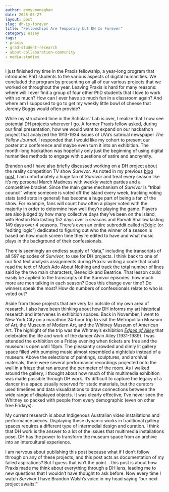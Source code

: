 ```yaml
---
author: emmy-monaghan
date: 2025-05-27
layout: post
slug: dh-is-forever
title: "Fellowships Are Temporary but DH Is Forever"
category: essay
tags:
- praxis
- grad-student-research
- about-collaboration-community
- media-studies
---
```


I just finished my time in the Praxis fellowship, a year-long program that introduces PhD students to the various aspects of digital humanities. We concluded the program by presenting on all of our various projects that we worked on throughout the year. Leaving Praxis is hard for many reasons: where will I ever find a group of four other PhD students that I love to work with so much? How can I ever have so much fun in a classroom again? And where am I supposed to go to get my weekly little bowl of cheese that Jeremy Boggs would often provide?

While my structured time in the Scholars’ Lab is over, I realize that I now see potential DH projects wherever I go. A former Praxis fellow asked, during our final presentation, how we would want to expand on our hackathon project that analyzed the 1913-1934 issues of UVa’s satirical newspaper *The Yellow Journal*. I responded that I would like my cohort to present our poster at a conference and maybe even turn it into an exhibition. The month-long hackathon was hopefully only just the beginning of using digital humanities methods to engage with questions of satire and anonymity.

Brandon and I have also briefly discussed working on a DH project about the reality competition TV show *Survivor*. As noted in my previous [blog post](https://scholarslab.lib.virginia.edu/blog/dh-is-rh/), I am unfortunately a huge fan of *Survivor* and treat every season like it’s my personal March Madness with weekly watch parties and a competitive bracket. Since the main game mechanism of *Survivor* is “tribal council” where someone is voted off the island every week, tracking voting stats (and stats in general) has become a huge part of being a fan of the show. For example, fans will count how often a player voted with the majority in order to determine how well they’re playing the game. Players are also judged by how many collective days they’ve been on the island, with Boston Rob lasting 152 days over 5 seasons and Parvati Shallow lasting 149 days over 4 seasons. There’s even an entire subreddit called [r/Edgic](https://insidesurvivor.com/survivor-edgic-an-introduction-3094) (or “editing logic”) dedicated to figuring out who the winner of a season is based on how much screen time they’re edited to have and what music plays in the background of their confessionals. 

There is seemingly an endless supply of “data,” including the transcripts of all 597 episodes of *Survivor*, to use for DH projects. I think back to one of our first text analysis assignments during Praxis: writing a code that could read the text of Much Ado About Nothing and track the total number of lines said by the two main characters, Benedick and Beatrice. That lesson could easily be applied to the transcripts of the Survivor episodes: how much more are men talking in each season? Does this change over time? Do winners speak the most? How do numbers of confessionals relate to who is voted out?

Aside from those projects that are very far outside of my own area of research, I also have been thinking about how DH informs my art historical research and intervenes in exhibition spaces. Back in November, I went to New York City on a marathon 24-hour trip to visit the Metropolitan Museum of Art, the Museum of Modern Art, and the Whitney Museum of American Art. The highlight of the trip was the Whitney’s exhibition [*Edges of Ailey*](https://whitney.org/exhibitions/edges-of-ailey) that celebrated the life and work of the dancer Alvin Ailey (1931-1989). I was attended the exhibition on a Friday evening when tickets are free and the museum is open until 10pm. The pleasantly crowded and dimly lit gallery space filled with pumping music almost resembled a nightclub instead of a museum. Above the selections of paintings, sculptures, and archival materials, there were several performance recordings projected onto the wall in a frieze that ran around the perimeter of the room. As I walked around the gallery, I thought about how much of this multimedia exhibition was made possible through DH work. It’s difficult to capture the legacy of a dancer in a space usually reserved for static materials, but the curators used timelines and data visualizations to draw connections between the wide range of displayed objects. It was clearly effective; I’ve never seen the Whitney so packed with people from every demographic (even on other free Fridays). 

My current research is about Indigenous Australian video installations and performance pieces. Displaying these dynamic works in traditional gallery spaces requires a different type of intermedial design and curation. I think that DH work is the answer to a lot of the issues that multimedia installations pose. DH has the power to transform the museum space from an archive into an intercultural experience. 

I am nervous about publishing this post because what if I don’t follow through on any of these projects, and this post acts as documentation of my failed aspirations? But I guess that isn’t the point… this post is about how Praxis made me think about everything through a DH lens, leading me to new questions that I wouldn’t have thought to ask before. Now every time I watch *Survivor* I have Brandon Walsh’s voice in my head saying “our next project awaits!”
